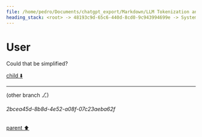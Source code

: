 ```yaml
---
file: /home/pedro/Documents/chatgpt_export/Markdown/LLM Tokenization and Variability.md
heading_stack: <root> -> 48193c9d-65c6-440d-8cd0-9c943994699e -> System -> 91ce2a8a-e1f3-4f78-ba1d-3b61beaaa490 -> System -> aaa26c7f-9d7a-4fb3-baa7-c136119b6999 -> User -> 9befa034-dcaf-4952-9436-8d80bc11c9b8 -> Assistant -> aaa226bd-4f84-4ff6-a977-51e43cd38071 -> User -> ec6cec4f-64e1-436c-9033-5fe6bf01ac66 -> Assistant -> aaa270b5-4d27-42c4-8d2c-fde003fb3298 -> User
---
```

# User

Could that be simplified?

[child ⬇️](#2bcea45d-8b8d-4e52-a08f-07c23aeba62f)

---

(other branch ⎇)
###### 2bcea45d-8b8d-4e52-a08f-07c23aeba62f
[parent ⬆️](#aaa270b5-4d27-42c4-8d2c-fde003fb3298)
